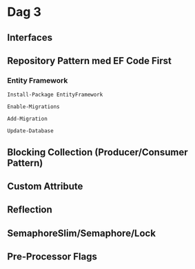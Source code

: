 # Dag 3

## Interfaces

## Repository Pattern med EF Code First

### Entity Framework
	
	Install-Package EntityFramework

	Enable-Migrations

	Add-Migration

	Update-Database

## Blocking Collection (Producer/Consumer Pattern)

## Custom Attribute

## Reflection

## SemaphoreSlim/Semaphore/Lock

## Pre-Processor Flags